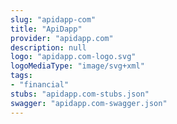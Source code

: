 ```yaml
---
slug: "apidapp-com"
title: "ApiDapp"
provider: "apidapp.com"
description: null
logo: "apidapp.com-logo.svg"
logoMediaType: "image/svg+xml"
tags:
- "financial"
stubs: "apidapp.com-stubs.json"
swagger: "apidapp.com-swagger.json"
---
```

